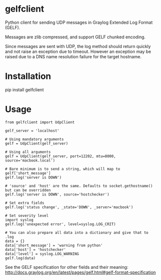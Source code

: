 gelfclient
======

Python client for sending UDP messages in Graylog Extended Log Format (GELF).

Messages are zlib compressed, and support GELF chunked encoding.

Since messages are sent with UDP, the log method should return quickly and not raise an exception due to timeout. However an exception may be raised due to a DNS name resolution failure for the target hostname.


Installation
======
pip install gelfclient


Usage
======
```
from gelfclient import UdpClient

gelf_server = 'localhost'

# Using mandatory arguments
gelf = UdpClient(gelf_server)

# Using all arguments
gelf = UdpClient(gelf_server, port=12202, mtu=8000, source='macbook.local')

# Bare minimum is to send a string, which will map to gelf['short_message']
gelf.log('server is DOWN')

# 'source' and 'host' are the same. Defaults to socket.gethostname() but can be overridden
gelf.log('server is DOWN', source='hostchecker')

# Set extra fields
gelf.log('status change', _state='DOWN', _server='macbook')

# Set severity level
import syslog
gelf.log('unexpected error', level=syslog.LOG_CRIT)

# You can also prepare all data into a dictionary and give that to .log
data = {}
data['short_message'] = 'warning from python'
data['host'] = 'hostchecker'
data['level'] = syslog.LOG_WARNING
gelf.log(data)
```

See the GELF specification for other fields and their meaning: 
http://docs.graylog.org/en/latest/pages/gelf.html#gelf-format-specification

